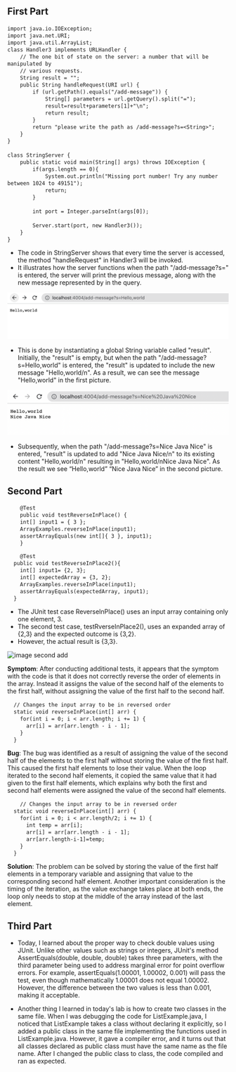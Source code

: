 ## First Part

```
import java.io.IOException;
import java.net.URI;
import java.util.ArrayList;
class Handler3 implements URLHandler {
    // The one bit of state on the server: a number that will be manipulated by
    // various requests.
    String result = "";
    public String handleRequest(URI url) {
        if (url.getPath().equals("/add-message")) {
            String[] parameters = url.getQuery().split("=");
            result=result+parameters[1]+"\n";
            return result;
        } 
        return "please write the path as /add-message?s=<String>";
    }
}

class StringServer {
    public static void main(String[] args) throws IOException {
        if(args.length == 0){
            System.out.println("Missing port number! Try any number between 1024 to 49151");
            return;
        }

        int port = Integer.parseInt(args[0]);

        Server.start(port, new Handler3());
    }
}
```

* The code in StringServer shows that every time the server is accessed, the method "handleRequest" in Handler3 will be invoked.
* It illustrates how the server functions when the path "/add-message?s=<string>" is entered, the server will print the previous message, along with the new message represented by <string> in the query.
  
![image first add](Images/Report2.1.png)
* This is done by instantiating a global String variable called "result". Initially, the "result" is empty, but when the path "/add-message?s=Hello,world" is entered, the "result" is updated to include the new message "Hello,world/n". As a result, we can see the message "Hello,world" in the first picture. 

![image second add](Images/Report2.2.png)
* Subsequently, when the path "/add-message?s=Nice Java Nice" is entered, "result" is updated to add "Nice Java Nice/n" to its existing content "Hello,world/n" resulting in "Hello,world/nNice Java Nice". As the result we see “Hello,world” <next line> “Nice Java Nice” in the second picture.

## Second Part

```
  	@Test 
	public void testReverseInPlace() {
    int[] input1 = { 3 };
    ArrayExamples.reverseInPlace(input1);
    assertArrayEquals(new int[]{ 3 }, input1);
	}

```
  
```
    @Test
  public void testReverseInPlace2(){
    int[] input1= {2, 3};
    int[] expectedArray = {3, 2};
    ArrayExamples.reverseInPlace(input1);
    assertArrayEquals(expectedArray, input1);
  }
```
  
* The JUnit test case ReverseInPlace() uses an input array containing only one element, 3. 
* The second test case, testRverseInPlace2(), uses an expanded array of {2,3} and the expected outcome is {3,2}. 
* However, the actual result is {3,3}. 
  
![image second add]()

**Symptom**: After conducting additional tests, it appears that the symptom with the code is that it does not correctly reverse the order of elements in the array. Instead it assigns the value of the second half of the elements to the first half, without assigning the value of the first half to the second half.

```
  // Changes the input array to be in reversed order
  static void reverseInPlace(int[] arr) {
    for(int i = 0; i < arr.length; i += 1) {
      arr[i] = arr[arr.length - i - 1];
    }
  }
```
                                  
**Bug**: The bug was identified as a result of assigning the value of the second half of the elements to the first half without storing the value of the first half. This caused the first half elements to lose their value. When the loop iterated to the second half elements, it copied the same value that it had given to the first half elements, which explains why both the first and second half elements were assigned the value of the second half elements. 

```
    // Changes the input array to be in reversed order
  static void reverseInPlace(int[] arr) {
    for(int i = 0; i < arr.length/2; i += 1) {
      int temp = arr[i];
      arr[i] = arr[arr.length - i - 1];
      arr[arr.length-i-1]=temp;
    }
  }
```
**Solution**: The problem can be solved by storing the value of the first half elements in a temporary variable and assigning that value to the corresponding second half element. Another important consideration is the timing of the iteration, as the value exchange takes place at both ends, the loop only needs to stop at the middle of the array instead of the last element.

## Third Part
  
* Today, I learned about the proper way to check double values using JUnit. Unlike other values such as strings or integers, JUnit's method AssertEquals(double, double, double) takes three parameters, with the third parameter being used to address marginal error for point overflow errors. For example, assertEquals(1.00001, 1.00002, 0.001) will pass the test, even though mathematically 1.00001 does not equal 1.00002. However, the difference between the two values is less than 0.001, making it acceptable.

* Another thing I learned in today's lab is how to create two classes in the same file. When I was debugging the code for ListExample.java, I noticed that ListExample takes a class without declaring it explicitly, so I added a public class in the same file implementing the functions used in ListExample.java. However, it gave a compiler error, and it turns out that all classes declared as public class must have the same name as the file name. After I changed the public class to class, the code compiled and ran as expected.
  

